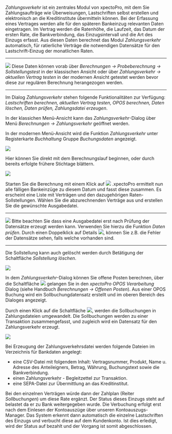 *Zahlungsverkehr* ist ein zentrales Modul von xpectoPro, mit dem Sie Zahlungsaufträge wie Überweisungen, Lastschriften selbst erstellen und elektronisch an die Kreditinstitute übermitteln können. 
Bei der Erfassung eines Vertrages werden alle für den späteren Bankeinzug relevanten Daten eingetragen.  Im Vertrag werden die Ratenhöhe, die Laufzeit, das Datum der ersten Rate, die Bankverbindung, das Einzugsintervall und die Art des Einzugs erfasst. 
Aus diesen Daten berechnet das  Modul *Zahlungsverkehr* automatisch, für ratierliche Verträge die notwendigen Datensätze für den Lastschrift-Einzug der monatlichen Raten. 


----------


![](http://xpecto.github.io/docs/xpecto/Grafiken/gr_gluehbirne.jpg) Diese Daten können vorab über *Berechnungen → Probeberechnung → Sollstellungstest* in der klassischen Ansicht oder über *Zahlungsverkehr -> aktuellen Vertrag testen* in der modernen Ansicht getestet werden bevor diese zur regulären Berechnung herangezogen werden.

----------

Im Dialog *Zahlungsverkehr* stehen folgende Funktionalitäten zur Verfügung: *Lastschriften berechnen, aktuellen Vertrag testen, OPOS berechnen, Daten löschen, Daten prüfen, Zahlungsdatei erzeugen*.

In der klassichen Menü-Ansicht kann das  *Zahlungsverkehr*-Dialog  über Menü *Berechnungen → Zahlungsverkehr* geöffnet werden. 

In der modernen Menü-Ansicht wird die Funktion *Zahlungsverkehr* unter Registerkarte *Buchhaltung* Gruppe *Buchungsdaten* angezeigt.

![](http://xpecto.github.io/docs/xpecto/Berechnungen/Zahlungsverkehr/Zahlungsverkehr_Menue.png)

Hier können Sie direkt mit dem Berechnungslauf beginnen, oder durch bereits erfolgte frühere Stichtage blättern.  

![](http://xpecto.github.io/docs/xpecto/Berechnungen/Zahlungsverkehr/Lastschrift_berechnen.png)

Starten Sie die Berechnung mit einem Klick auf ![](http://xpecto.github.io/docs/xpecto/Berechnungen/Zahlungsverkehr/Lastschrift_berechnen_Button.png) .xpectoPro ermittelt nun alle fälligen Bankeinzüge zu diesem Datum und fasst diese zusammen. Es erscheint eine Liste mit Verträgen und den dazugehörigen Raten-Sollstellungen. Wählen Sie die abzurechnenden Verträge aus und erstellen Sie die gewünschte Ausgabedatei. 


----------

![](http://xpecto.github.io/docs/xpecto/Grafiken/gr_gluehbirne.jpg) Bitte beachten Sie dass eine Ausgabedatei erst nach Prüfung der Datensätze erzeugt werden kann. Verwenden Sie hierzu die Funktion *Daten prüfen*.
Durch einen Doppelklick auf Details ![](http://xpecto.github.io/docs/xpecto/Berechnungen/Zahlungsverkehr/Details.png), können Sie z.B. die Fehler der Datensätze sehen, falls welche vorhanden sind.

----------

Die Sollstellung kann auch gelöscht werden durch Betätigung der Schaltfläche *Sollstellung löschen*.

![](http://xpecto.github.io/docs/img/img_1461830868799.png)

In dem *Zahlungsverkehr*-Dialog können Sie offene Posten berechnen, über die Schaltfläche ![](http://xpecto.github.io/docs/img/img_1442241462845.png) gelangen Sie in den *xpectoPro OPOS Verarbeitung* Dialog  (siehe Handbuch *Berechnungen → Offenen Posten*). 
Aus einer OPOS Buchung wird ein Sollbuchungdatensatz erstellt und im oberen Bereich des Dialoges angezeigt. 

Durch einen Klick auf die Schaltfläche ![](http://xpecto.github.io/docs/img/img_1440771590046.png), werden die Sollbuchungen in Zahlungsdateien umgewandelt. 
Die Sollbuchungen werden zu einer Transaktion zusammengefasst, und zugleich wird ein Datensatz für den Zahlungsverkehr erzeugt. 

![](http://xpecto.github.io/docs/img/img_1461831006328.png)

Bei Erzeugung der Zahlungsverkehrsdatei werden folgende Dateien im Verzeichnis für Bankdaten angelegt:

 -  eine CSV-Datei mit folgendem Inhalt: Vertragsnummer, Produkt, Name u. Adresse des Anteileigners, Betrag, Währung, Buchungstext sowie die Bankverbindung.
 -  einen Zahlungsverkehr - Begleitzettel zur Transaktion.
 - eine SEPA-Datei zur Übermittlung an das Kreditinstitut.

Bei den einzelnen Verträgen würde dann der Zahlplan (Reiter *Sollbuchungen*) um diese Rate ergänzt. Der Status dieses Einzugs steht auf belastet da er zu Bank weitergegeben wurde. 
Die Verbuchung erfolgt erst nach dem Einlesen der Kontoauszüge über unseren Kontoauszugs-Manager. Das System erkennt dann automatisch die einzelne Lastschriften des Einzugs und verbucht diese auf dem Kundenkonto. Ist dies erledigt, wird der Status auf bezahlt und der Vorgang ist somit abgeschlossen.

